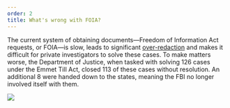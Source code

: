 ```yaml
---
order: 2
title: What's wrong with FOIA?
---
```

The current system of obtaining documents—Freedom of Information Act requests, or FOIA—is slow, leads to significant <span id="slateLink" style="color:#23a7ff">[over-redaction](http://www.slate.com/blogs/future_tense/2013/10/03/justice_department_guilty_of_overclassifying_documents_internal_audit_finds.html)</span> and makes it difficult for private investigators to solve these cases. To make matters worse, the Department of Justice, when tasked with solving 126 cases under the Emmet Till Act, closed 113 of these cases without resolution. An additional 8 were handed down to the states, meaning the FBI no longer involved itself with them.

<img src="http://i.imgur.com/Ef0nCQp.jpg" class="img-responsive">
